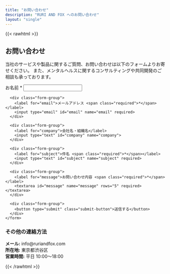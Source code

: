 ```yaml
---
title: "お問い合わせ"
description: "RURI AND FOX へのお問い合わせ"
layout: "single"
---
```


{{< rawhtml >}}
<div class="contact-section">
  <h2>お問い合わせ</h2>
  <p>
    当社のサービスや製品に関するご質問、お問い合わせは以下のフォームよりお寄せください。
    また、メンタルヘルスに関するコンサルティングや共同開発のご相談も承っております。
  </p>
  
  <div class="contact-form">
    <form id="contact-form" action="#" method="POST">
      <div class="form-group">
        <label for="name">お名前 <span class="required">*</span></label>
        <input type="text" id="name" name="name" required>
      </div>
      
      <div class="form-group">
        <label for="email">メールアドレス <span class="required">*</span></label>
        <input type="email" id="email" name="email" required>
      </div>
      
      <div class="form-group">
        <label for="company">会社名・組織名</label>
        <input type="text" id="company" name="company">
      </div>
      
      <div class="form-group">
        <label for="subject">件名 <span class="required">*</span></label>
        <input type="text" id="subject" name="subject" required>
      </div>
      
      <div class="form-group">
        <label for="message">お問い合わせ内容 <span class="required">*</span></label>
        <textarea id="message" name="message" rows="5" required></textarea>
      </div>
      
      <div class="form-group">
        <button type="submit" class="submit-button">送信する</button>
      </div>
    </form>
  </div>
  
  <div class="contact-info">
    <h3>その他の連絡方法</h3>
    <p>
      <strong>メール:</strong> info@ruriandfox.com<br>
      <strong>所在地:</strong> 東京都渋谷区<br>
      <strong>営業時間:</strong> 平日 10:00〜18:00
    </p>
  </div>
</div>

<script>
  document.getElementById('contact-form').addEventListener('submit', function(e) {
    e.preventDefault();
    // ここに実際のフォーム送信処理を実装
    alert('お問い合わせありがとうございます。折り返しご連絡いたします。');
    this.reset();
  });
</script>
{{< /rawhtml >}} 